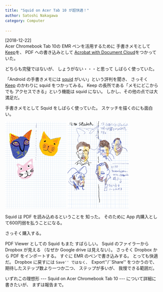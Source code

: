 ```yaml
---
title: "Squid on Acer Tab 10 が超快適！"
author: Satoshi Nakagawa
category: Computer

---
```


[2018-12-22]  
 Acer Chromebook Tab 10の EMR ペンを活用するために
手書きメモとして
[Keep](https://keep.google.com/u/0/)を、
PDF への書き込みとして
[Acrobat with Document Cloud](https://acrobat.adobe.com/jp/ja/)をつかっていた。

 どちらも完璧ではないが、
しょうがない・・・と思って
しばらく使っていた。

 「Android の手書きメモには
[squid](https://www.squidnotes.com/) がいい」という評判を聞き、
さっそく
[Keep](https://keep.google.com/u/0/) のかわりに
squid をつかってみる。
Keep の長所である「メモにどこからでも
アクセスできる」という機能は squid にない。
しかし、その他の点では大満足だ。

 手書きメモとして
Squid をしばらく使っていた。
スケッチを描くのにも面白い。

<a href="/pict/2019-01-05-2.jpg"><img src="/pict/2019-01-05-2.jpg" alt="" width="200"/></a>
<a href="/pict/2018-12-26-2.jpg"><img src="/pict/2018-12-26-2.jpg" alt="" width="200"/></a>

 Squid は PDF を読み込めるということを
知った。
そのために App 内購入として600円弱を払うことになる。

さっそく購入する。

 PDF Viewer としての Squid もまた
すばらしい。
Squid のファイラーから Dropbox が見える
（なぜか Google drive は見えない）。
さっそく Dropbox から PDF をインポートする。
すぐに EMR のペンで書き込みする。
とっても快適だ。
Dropbox に戻すには ``Save'' ではなく、
``Export''/``Share'' をつかうので、
期待したステップ数より一つか二つ、
ステップが多いが、
我慢できる範囲だ。

 いずれこの理想形
--- Squid on Acer Chromebook Tab 10 ---
について詳細に書きたいが、
まずは報告まで。

